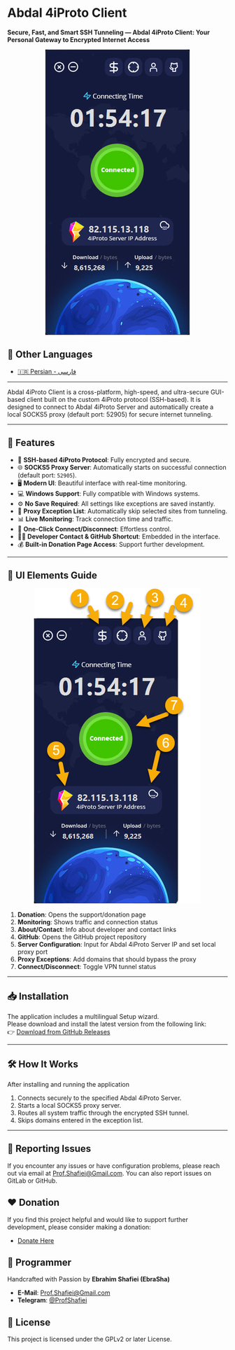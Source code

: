 
# Abdal 4iProto Client

**Secure, Fast, and Smart SSH Tunneling — Abdal 4iProto Client: Your Personal Gateway to Encrypted Internet Access**

<div align="center">
  <img src="shot.jpg" alt="Abdal 4iProto Client"  >
</div>



## 📘 Other Languages

- [🇮🇷 Persian - فارسی](README.fa.md)

---

Abdal 4iProto Client is a cross-platform, high-speed, and ultra-secure GUI-based client built on the custom 4iProto protocol (SSH-based). It is designed to connect to Abdal 4iProto Server and automatically create a local SOCKS5 proxy (default port: 52905) for secure internet tunneling.

---

## 🚀 Features

- 🔐 **SSH-based 4iProto Protocol**: Fully encrypted and secure.
- 🌐 **SOCKS5 Proxy Server**: Automatically starts on successful connection (default port: `52905`).
- 🖥️ **Modern UI**: Beautiful interface with real-time monitoring.
- 💻 **Windows Support**: Fully compatible with Windows systems.
- ⚙️ **No Save Required**: All settings like exceptions are saved instantly.
- 🚫 **Proxy Exception List**: Automatically skip selected sites from tunneling.
- 📊 **Live Monitoring**: Track connection time and traffic.
- 🔄 **One-Click Connect/Disconnect**: Effortless control.
- 👨‍💻 **Developer Contact & GitHub Shortcut**: Embedded in the interface.
- 💰 **Built-in Donation Page Access**: Support further development.

---

## 🧩 UI Elements Guide

<div align="center">
  <img src="help.png" alt="Abdal 4iProto Client"  >
</div>

1. **Donation**: Opens the support/donation page  
2. **Monitoring**: Shows traffic and connection status  
3. **About/Contact**: Info about developer and contact links  
4. **GitHub**: Opens the GitHub project repository  
5. **Server Configuration**: Input for Abdal 4iProto Server IP and set local proxy port  
6. **Proxy Exceptions**: Add domains that should bypass the proxy  
7. **Connect/Disconnect**: Toggle VPN tunnel status  

---

## 📥 Installation

The application includes a multilingual Setup wizard.  
Please download and install the latest version from the following link:  
👉 [Download from GitHub Releases](https://github.com/ebrasha/abdal-4iproto-client/releases)

---

## 🛠️ How It Works

After installing and running the application

1. Connects securely to the specified Abdal 4iProto Server.
2. Starts a local SOCKS5 proxy server.
3. Routes all system traffic through the encrypted SSH tunnel.
4. Skips domains entered in the exception list.

---

 


## 🐛 Reporting Issues
If you encounter any issues or have configuration problems, please reach out via email at Prof.Shafiei@Gmail.com. You can also report issues on GitLab or GitHub.

## ❤️ Donation
If you find this project helpful and would like to support further development, please consider making a donation:
- [Donate Here](https://alphajet.ir/abdal-donation)

## 🤵 Programmer
Handcrafted with Passion by **Ebrahim Shafiei (EbraSha)**
- **E-Mail**: Prof.Shafiei@Gmail.com
- **Telegram**: [@ProfShafiei](https://t.me/ProfShafiei)

## 📜 License
This project is licensed under the GPLv2 or later License. 
